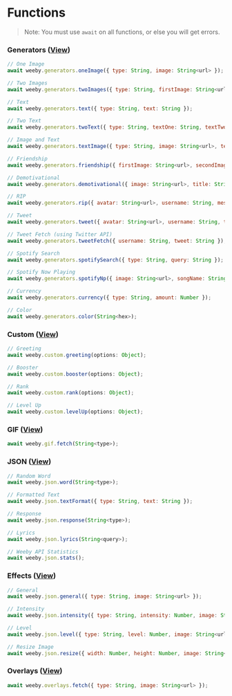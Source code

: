 # Functions
> Note: You must use `await` on all functions, or else you will get errors. 

### Generators ([View](https://weebyapi.xyz/api/docs#generators))
```js
// One Image
await weeby.generators.oneImage({ type: String, image: String<url> });

// Two Images
await weeby.generators.twoImages({ type: String, firstImage: String<url>, secondImage: String<url> });

// Text
await weeby.generators.text({ type: String, text: String });

// Two Text
await weeby.generators.twoText({ type: String, textOne: String, textTwo: String });

// Image and Text
await weeby.generators.textImage({ type: String, image: String<url>, text: String });

// Friendship
await weeby.generators.friendship({ firstImage: String<url>, secondImage: String<url>, firstText: String, secondText: String });

// Demotivational
await weeby.generators.demotivational({ image: String<url>, title: String, text: String });

// RIP
await weeby.generators.rip({ avatar: String<url>, username: String, message: String });

// Tweet
await weeby.generators.tweet({ avatar: String<url>, username: String, tweet: String });

// Tweet Fetch (using Twitter API)
await weeby.generators.tweetFetch({ username: String, tweet: String });

// Spotify Search
await weeby.generators.spotifySearch({ type: String, query: String });

// Spotify Now Playing
await weeby.generators.spotifyNp({ image: String<url>, songName: String, artist: String, userPicks: String });

// Currency
await weeby.generators.currency({ type: String, amount: Number });

// Color
await weeby.generators.color(String<hex>);
```
### Custom ([View](https://weebyapi.xyz/api/docs#section2))
```js
// Greeting
await weeby.custom.greeting(options: Object);

// Booster
await weeby.custom.booster(options: Object);

// Rank
await weeby.custom.rank(options: Object);

// Level Up
await weeby.custom.levelUp(options: Object);
```
### GIF ([View](https://weebyapi.xyz/api/docs#gif))
```js
await weeby.gif.fetch(String<type>);
```
### JSON ([View](https://weebyapi.xyz/api/docs#json))
```js
// Random Word
await weeby.json.word(String<type>);

// Formatted Text
await weeby.json.textFormat({ type: String, text: String });

// Response
await weeby.json.response(String<type>);

// Lyrics
await weeby.json.lyrics(String<query>);

// Weeby API Statistics
await weeby.json.stats();
```

### Effects ([View](https://weebyapi.xyz/api/docs#effects))
```js
// General
await weeby.json.general({ type: String, image: String<url> });

// Intensity
await weeby.json.intensity({ type: String, intensity: Number, image: String<url> });

// Level
await weeby.json.level({ type: String, level: Number, image: String<url> });

// Resize Image
await weeby.json.resize({ width: Number, height: Number, image: String<url> });
```

### Overlays ([View](https://weebyapi.xyz/api/docs#overlays))
```js
await weeby.overlays.fetch({ type: String, image: String<url> });
```